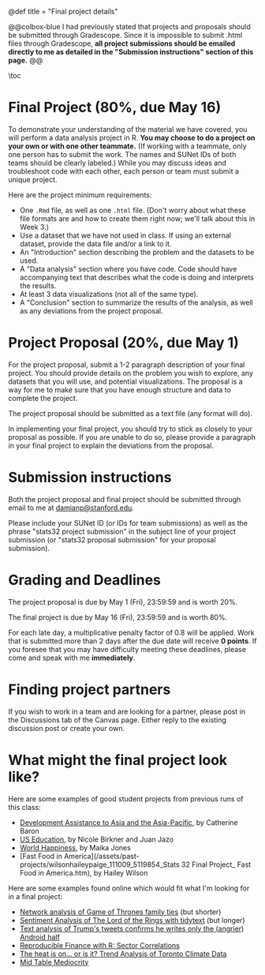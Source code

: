 @def title = "Final project details"

@@colbox-blue
I had previously stated that projects and proposals should be submitted through Gradescope.
Since it is impossible to submit .html files through Gradescope, **all project submissions should be emailed directly to me as detailed in the "Submission instructions" section of this page.**
@@

\toc

# Final Project (80%, due May 16)
To demonstrate your understanding of the material we have covered, you will perform a data analysis project in R.
**You may choose to do a project on your own or with one other teammate.** (If working with a teammate, only one person has to submit the work. The names and SUNet IDs of both teams should be clearly labeled.)
While you may discuss ideas and troubleshoot code with each other, each person or team must submit a unique project.

Here are the project minimum requirements:

* One `.Rmd` file, as well as one `.html` file. (Don't worry about what these file formats are and how to create them right now; we'll talk about this in Week 3.)
* Use a dataset that we have not used in class. If using an external dataset, provide the data file and/or a link to it.
* An "Introduction" section describing the problem and the datasets to be used.
* A "Data analysis" section where you have code. Code should have accompanying text that describes what the code is doing and interprets the results.
* At least 3 data visualizations (not all of the same type).
* A "Conclusion" section to summarize the results of the analysis, as well as any deviations from the project proposal.

# Project Proposal (20%, due May 1)
For the project proposal, submit a 1-2 paragraph description of your final project.
You should provide details on the problem you wish to explore, any datasets that you will use, and potential visualizations.
The proposal is a way for me to make sure that you have enough structure and data to complete the project.

The project proposal should be submitted as a text file (any format will do).

In implementing your final project, you should try to stick as closely to your proposal as possible.
If you are unable to do so, please provide a paragraph in your final project to explain the deviations from the proposal.

# Submission instructions
Both the project proposal and final project should be submitted through email to me at [damianp@stanford.edu](mailto:damianp@stanford.edu).

Please include your SUNet ID (or IDs for team submissions) as well as the phrase "stats32 project submission" in the subject line of your project submission (or "stats32 proposal submission" for your proposal submission).

# Grading and Deadlines
The project proposal is due by May 1 (Fri), 23:59:59 and is worth 20%.

The final project is due by May 16 (Fri), 23:59:59 and is worth 80%.

For each late day, a multiplicative penalty factor of 0.8 will be applied.
Work that is submitted more than 2 days after the due date will receive **0 points**.
If you foresee that you may have difficulty meeting these deadlines, please come and speak with me **immediately**.

# Finding project partners
If you wish to work in a team and are looking for a partner, please post in the Discussions tab of the Canvas page.
Either reply to the existing discussion post or create your own.

# What might the final project look like?
Here are some examples of good student projects from previous runs of this class:

* [Development Assistance to Asia and the Asia-Pacific](/assets/past-projects/baroncatherine_LATE_135896_5133065_Baron-STATS-32-Project.html), by Catherine Baron
* [US Education](/assets/past-projects/birknernicole_148476_5122624_STATS-32-Final-Project-Birkner-Jazo.html), by Nicole Birkner and Juan Jazo
* [World Happiness](/assets/past-projects/jonesmaikasato_185180_5088240_Jones_Maika_STATS32_Final.html), by Maika Jones
* [Fast Food in America](/assets/past-projects/wilsonhaileypaige_111009_5119854_Stats 32 Final Project_ Fast Food in America.htm), by Hailey Wilson


Here are some examples found online which would fit what I'm looking for in a final project:

* [Network analysis of Game of Thrones family ties](https://www.r-bloggers.com/network-analysis-of-game-of-thrones-family-ties/) (but shorter)
* [Sentiment Analysis of The Lord of the Rings with tidytext](https://www.r-bloggers.com/sentiment-analysis-of-the-lord-of-the-rings-with-tidytext/) (but longer)
* [Text analysis of Trump's tweets confirms he writes only the (angrier) Android half](https://www.r-bloggers.com/text-analysis-of-trumps-tweets-confirms-he-writes-only-the-angrier-android-half/)
* [Reproducible Finance with R: Sector Correlations](https://www.r-bloggers.com/reproducible-finance-with-r-sector-correlations/)
* [The heat is on... or is it? Trend Analysis of Toronto Climate Data](https://www.r-bloggers.com/the-heat-is-on-or-is-it-trend-analysis-of-toronto-climate-data/)
* [Mid Table Mediocrity](https://www.r-bloggers.com/mid-table-mediocrity/)

